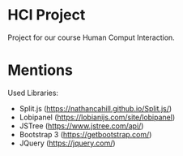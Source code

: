 # HCI Project

Project for our course Human Comput Interaction.

# Mentions

Used Libraries:
- Split.js (https://nathancahill.github.io/Split.js/)
- Lobipanel (https://lobianijs.com/site/lobipanel)
- JSTree (https://www.jstree.com/api/)
- Bootstrap 3 (https://getbootstrap.com/)
- JQuery (https://jquery.com/)